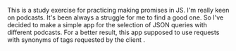
This is a study exercise for practicing making promises in JS.
I'm really keen on podcasts. It's been always a struggle for me to find a good one. So I've decided to make a simple app for the selection of JSON queries with different podcasts. For a better result, this app supposed to use requests with synonyms of tags requested by the client .
